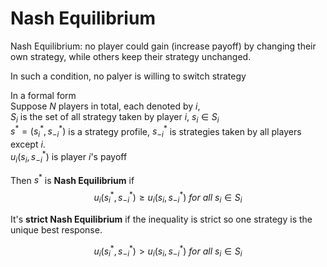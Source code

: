 # Nash Equilibrium

Nash Equilibrium: no player could gain (increase payoff) by changing their own strategy, while others keep their strategy unchanged.

In such a condition, no palyer is willing to switch strategy

In a formal form  
Suppose $N$ players in total, each denoted by $i$,  
$S_i$ is the set of all strategy taken by player $i$,
$s_i \in S_i$  
$s^*=(s^*_i, s^*_{-i})$ is a strategy profile,  $s^*_{-i}$ is strategies taken by all players except $i$.  
$u_i(s_i, s^*_{-i})$ is player $i$'s payoff  

Then $s^*$ is **Nash Equilibrium** if
$$
u_i(s^*_i, s^*_{-i}) \ge u_i(s_i, s^*_{-i}) \ for\ all\ s_i \in S_i
$$

It's **strict Nash Equilibrium** if the inequality is strict so one strategy is the unique best response.

$$
u_i(s^*_i, s^*_{-i}) \gt u_i(s_i, s^*_{-i}) \ for\ all\ s_i \in S_i
$$
